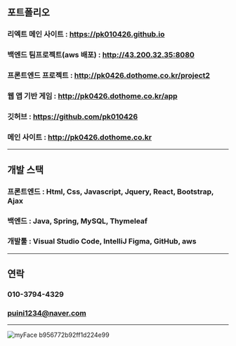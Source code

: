
## 포트폴리오
### 리엑트 메인 사이트 : https://pk010426.github.io
### 백엔드 팀프로젝트(aws 배포) : http://43.200.32.35:8080
### 프론트엔드 프로젝트 : http://pk0426.dothome.co.kr/project2
### 웹 앱 기반 게임 : http://pk0426.dothome.co.kr/app
### 깃허브 : https://github.com/pk010426
### 메인 사이트 : http://pk0426.dothome.co.kr
---
## 개발 스택
### 프론트엔드 : Html, Css, Javascript, Jquery, React, Bootstrap, Ajax
### 백엔드 : Java, Spring, MySQL, Thymeleaf
### 개발툴 : Visual Studio Code, IntelliJ Figma, GitHub, aws
---
## 연락
### 010-3794-4329
### puini1234@naver.com
---


![myFace b956772b92ff1d224e99](https://github.com/pk010426/pk010426.github.io/assets/127279305/69d5f370-4886-4b1c-9e8c-534ba5e3d23c)
